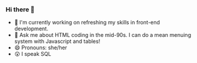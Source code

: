 ### Hi there 👋

- 🔭 I'm currently working on refreshing my skills in front-end development.
- 💬 Ask me about HTML coding in the mid-90s. I can do a mean menuing system with Javascript and tables!
- 😄 Pronouns: she/her
- 😲 I speak SQL

<!--
**fourlittlebees/fourlittlebees** is a ✨ _special_ ✨ repository because its `README.md` (this file) appears on your GitHub profile.

Here are some ideas to get you started:

- 🔭 I’m currently working on ...
- 🌱 I’m currently learning ...
- 👯 I’m looking to collaborate on ...
- 🤔 I’m looking for help with ...
- 💬 Ask me about ...
- 📫 How to reach me: ...
- 😄 Pronouns: ...
- ⚡ Fun fact: ...
-->
